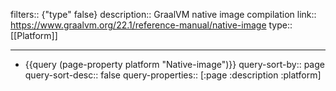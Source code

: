 filters:: {"type" false}
description:: GraalVM native image compilation
link:: https://www.graalvm.org/22.1/reference-manual/native-image
type:: [[Platform]]

- ---
- {{query (page-property platform "Native-image")}}
  query-sort-by:: page
  query-sort-desc:: false
  query-properties:: [:page :description :platform]